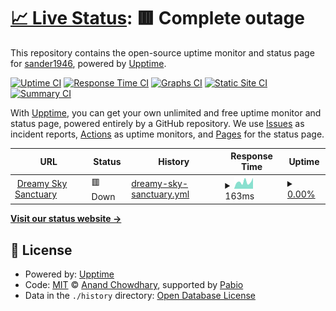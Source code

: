 # [📈 Live Status](https://sander1946.github.io/dreamy.com-Upptime): <!--live status--> **🟥 Complete outage**

This repository contains the open-source uptime monitor and status page for [sander1946](studentsander.nl), powered by [Upptime](https://github.com/upptime/upptime).

[![Uptime CI](https://github.com/sander1946/dreamy.com-Upptime/workflows/Uptime%20CI/badge.svg)](https://github.com/sander1946/dreamy.com-Upptime/actions?query=workflow%3A%22Uptime+CI%22)
[![Response Time CI](https://github.com/sander1946/dreamy.com-Upptime/workflows/Response%20Time%20CI/badge.svg)](https://github.com/sander1946/dreamy.com-Upptime/actions?query=workflow%3A%22Response+Time+CI%22)
[![Graphs CI](https://github.com/sander1946/dreamy.com-Upptime/workflows/Graphs%20CI/badge.svg)](https://github.com/sander1946/dreamy.com-Upptime/actions?query=workflow%3A%22Graphs+CI%22)
[![Static Site CI](https://github.com/sander1946/dreamy.com-Upptime/workflows/Static%20Site%20CI/badge.svg)](https://github.com/sander1946/dreamy.com-Upptime/actions?query=workflow%3A%22Static+Site+CI%22)
[![Summary CI](https://github.com/sander1946/dreamy.com-Upptime/workflows/Summary%20CI/badge.svg)](https://github.com/sander1946/dreamy.com-Upptime/actions?query=workflow%3A%22Summary+CI%22)

With [Upptime](https://upptime.js.org), you can get your own unlimited and free uptime monitor and status page, powered entirely by a GitHub repository. We use [Issues](https://github.com/sander1946/dreamy.com-Upptime/issues) as incident reports, [Actions](https://github.com/sander1946/dreamy.com-Upptime/actions) as uptime monitors, and [Pages](https://sander1946.github.io/dreamy.com-Upptime) for the status page.

<!--start: status pages-->
<!-- This summary is generated by Upptime (https://github.com/upptime/upptime) -->
<!-- Do not edit this manually, your changes will be overwritten -->
<!-- prettier-ignore -->
| URL | Status | History | Response Time | Uptime |
| --- | ------ | ------- | ------------- | ------ |
| <img alt="" src="https://icons.duckduckgo.com/ip3/www.dreamyskysanctuary.com.ico" height="13"> [Dreamy Sky Sanctuary](https://www.dreamyskysanctuary.com/) | 🟥 Down | [dreamy-sky-sanctuary.yml](https://github.com/sander1946/dreamy.com-Upptime/commits/HEAD/history/dreamy-sky-sanctuary.yml) | <details><summary><img alt="Response time graph" src="./graphs/dreamy-sky-sanctuary/response-time-week.png" height="20"> 163ms</summary><br><a href="https://sander1946.github.io/dreamy.com-Upptime/history/dreamy-sky-sanctuary"><img alt="Response time 163" src="https://img.shields.io/endpoint?url=https%3A%2F%2Fraw.githubusercontent.com%2Fsander1946%2Fdreamy.com-Upptime%2FHEAD%2Fapi%2Fdreamy-sky-sanctuary%2Fresponse-time.json"></a><br><a href="https://sander1946.github.io/dreamy.com-Upptime/history/dreamy-sky-sanctuary"><img alt="24-hour response time 135" src="https://img.shields.io/endpoint?url=https%3A%2F%2Fraw.githubusercontent.com%2Fsander1946%2Fdreamy.com-Upptime%2FHEAD%2Fapi%2Fdreamy-sky-sanctuary%2Fresponse-time-day.json"></a><br><a href="https://sander1946.github.io/dreamy.com-Upptime/history/dreamy-sky-sanctuary"><img alt="7-day response time 163" src="https://img.shields.io/endpoint?url=https%3A%2F%2Fraw.githubusercontent.com%2Fsander1946%2Fdreamy.com-Upptime%2FHEAD%2Fapi%2Fdreamy-sky-sanctuary%2Fresponse-time-week.json"></a><br><a href="https://sander1946.github.io/dreamy.com-Upptime/history/dreamy-sky-sanctuary"><img alt="30-day response time 250" src="https://img.shields.io/endpoint?url=https%3A%2F%2Fraw.githubusercontent.com%2Fsander1946%2Fdreamy.com-Upptime%2FHEAD%2Fapi%2Fdreamy-sky-sanctuary%2Fresponse-time-month.json"></a><br><a href="https://sander1946.github.io/dreamy.com-Upptime/history/dreamy-sky-sanctuary"><img alt="1-year response time 163" src="https://img.shields.io/endpoint?url=https%3A%2F%2Fraw.githubusercontent.com%2Fsander1946%2Fdreamy.com-Upptime%2FHEAD%2Fapi%2Fdreamy-sky-sanctuary%2Fresponse-time-year.json"></a></details> | <details><summary><a href="https://sander1946.github.io/dreamy.com-Upptime/history/dreamy-sky-sanctuary">0.00%</a></summary><a href="https://sander1946.github.io/dreamy.com-Upptime/history/dreamy-sky-sanctuary"><img alt="All-time uptime 57.32%" src="https://img.shields.io/endpoint?url=https%3A%2F%2Fraw.githubusercontent.com%2Fsander1946%2Fdreamy.com-Upptime%2FHEAD%2Fapi%2Fdreamy-sky-sanctuary%2Fuptime.json"></a><br><a href="https://sander1946.github.io/dreamy.com-Upptime/history/dreamy-sky-sanctuary"><img alt="24-hour uptime 0.00%" src="https://img.shields.io/endpoint?url=https%3A%2F%2Fraw.githubusercontent.com%2Fsander1946%2Fdreamy.com-Upptime%2FHEAD%2Fapi%2Fdreamy-sky-sanctuary%2Fuptime-day.json"></a><br><a href="https://sander1946.github.io/dreamy.com-Upptime/history/dreamy-sky-sanctuary"><img alt="7-day uptime 0.00%" src="https://img.shields.io/endpoint?url=https%3A%2F%2Fraw.githubusercontent.com%2Fsander1946%2Fdreamy.com-Upptime%2FHEAD%2Fapi%2Fdreamy-sky-sanctuary%2Fuptime-week.json"></a><br><a href="https://sander1946.github.io/dreamy.com-Upptime/history/dreamy-sky-sanctuary"><img alt="30-day uptime 36.25%" src="https://img.shields.io/endpoint?url=https%3A%2F%2Fraw.githubusercontent.com%2Fsander1946%2Fdreamy.com-Upptime%2FHEAD%2Fapi%2Fdreamy-sky-sanctuary%2Fuptime-month.json"></a><br><a href="https://sander1946.github.io/dreamy.com-Upptime/history/dreamy-sky-sanctuary"><img alt="1-year uptime 57.32%" src="https://img.shields.io/endpoint?url=https%3A%2F%2Fraw.githubusercontent.com%2Fsander1946%2Fdreamy.com-Upptime%2FHEAD%2Fapi%2Fdreamy-sky-sanctuary%2Fuptime-year.json"></a></details>

<!--end: status pages-->

[**Visit our status website →**](https://sander1946.github.io/dreamy.com-Upptime)

## 📄 License

- Powered by: [Upptime](https://github.com/upptime/upptime)
- Code: [MIT](./LICENSE) © [Anand Chowdhary](https://anandchowdhary.com), supported by [Pabio](https://pabio.com)
- Data in the `./history` directory: [Open Database License](https://opendatacommons.org/licenses/odbl/1-0/)
